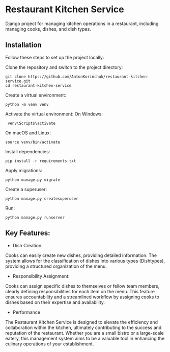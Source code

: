 # Restaurant Kitchen Service

Django project for managing kitchen operations in a restaurant, including managing cooks, dishes, and dish types.


## Installation
Follow these steps to set up the project locally:


Clone the repository and switch to the project directory:
```shell
git clone https://github.com/AntonKorinchuk/restaurant-kitchen-service.git
cd restaurant-kitchen-service
```

Create a virtual environment:
```shell
python -m venv venv
```

Activate the virtual environment:
On Windows:
```shell
 venv\Scripts\activate
 ```
On macOS and Linux:
```shell
source venv/bin/activate
```

Install dependencies:
```shell
pip install -r requirements.txt
```

Apply migrations:
```shell
python manage.py migrate
```

Create a superuser:
```shell
python manage.py createsuperuser
```

Run:
```shell
python manage.py runserver
```



## Key Features:

* Dish Creation:

Cooks can easily create new dishes, providing detailed information.
The system allows for the classification of dishes into various types (Dishtypes), providing a structured organization of the menu.

* Responsibility Assignment:

Cooks can assign specific dishes to themselves or fellow team members, clearly defining responsibilities for each item on the menu.
This feature ensures accountability and a streamlined workflow by assigning cooks to dishes based on their expertise and availability.

* Performance 

The Restaurant Kitchen Service is designed to elevate the efficiency and collaboration within the kitchen, ultimately contributing to the success and reputation of the restaurant. Whether you are a small bistro or a large-scale eatery, this management system aims to be a valuable tool in enhancing the culinary operations of your establishment.
